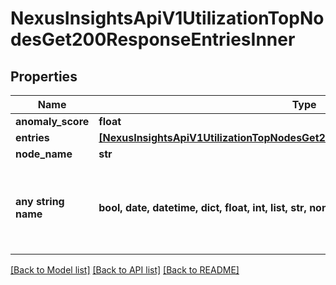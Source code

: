 # NexusInsightsApiV1UtilizationTopNodesGet200ResponseEntriesInner


## Properties
Name | Type | Description | Notes
------------ | ------------- | ------------- | -------------
**anomaly_score** | **float** |  | [optional] 
**entries** | [**[NexusInsightsApiV1UtilizationTopNodesGet200ResponseEntriesInnerEntriesInner]**](NexusInsightsApiV1UtilizationTopNodesGet200ResponseEntriesInnerEntriesInner.md) |  | [optional] 
**node_name** | **str** |  | [optional] 
**any string name** | **bool, date, datetime, dict, float, int, list, str, none_type** | any string name can be used but the value must be the correct type | [optional]

[[Back to Model list]](../README.md#documentation-for-models) [[Back to API list]](../README.md#documentation-for-api-endpoints) [[Back to README]](../README.md)


